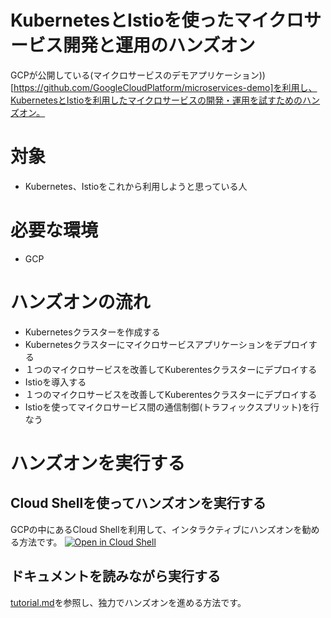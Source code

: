 KubernetesとIstioを使ったマイクロサービス開発と運用のハンズオン
==

GCPが公開している(マイクロサービスのデモアプリケーション))[https://github.com/GoogleCloudPlatform/microservices-demo]を利用し、KubernetesとIstioを利用したマイクロサービスの開発・運用を試すためのハンズオン。

# 対象
* Kubernetes、Istioをこれから利用しようと思っている人

# 必要な環境
* GCP

# ハンズオンの流れ
* Kubernetesクラスターを作成する
* Kubernetesクラスターにマイクロサービスアプリケーションをデプロイする
* １つのマイクロサービスを改善してKuberentesクラスターにデプロイする
* Istioを導入する
* １つのマイクロサービスを改善してKuberentesクラスターにデプロイする
* Istioを使ってマイクロサービス間の通信制御(トラフィックスプリット)を行なう

# ハンズオンを実行する

## Cloud Shellを使ってハンズオンを実行する
GCPの中にあるCloud Shellを利用して、インタラクティブにハンズオンを勧める方法です。
[![Open in Cloud Shell](http://gstatic.com/cloudssh/images/open-btn.svg)](https://console.cloud.google.com/cloudshell/editor?cloudshell_git_repo=https%3A%2F%2Fgithub.com%2Fsamuraitaiga%2Fk8s-istio-handson.git&cloudshell_open_in_editor=tutorial.md&cloudshell_tutorial=tutorial.md)

## ドキュメントを読みながら実行する
[tutorial.md](https://github.com/samuraitaiga/k8s-istio-handson/tutorial.md)を参照し、独力でハンズオンを進める方法です。